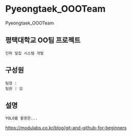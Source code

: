 # Pyeongtaek_OOOTeam
Pyeongtaek_OOOTeam

## 평택대학교 OO팀 프로젝트
```
인파 밀집 시스템 개발
```
## 구성원
```
팀장 :
팀원 : 김
```
## 설명
```
YOLO를 활용한...
```
https://modulabs.co.kr/blog/git-and-github-for-beginners
